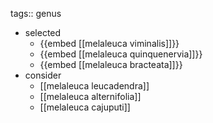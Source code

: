 tags:: genus

- selected
	- {{embed [[melaleuca viminalis]]}}
	- {{embed [[melaleuca quinquenervia]]}}
	- {{embed [[melaleuca bracteata]]}}
- consider
	- [[melaleuca leucadendra]]
	- [[melaleuca alternifolia]]
	- [[melaleuca cajuputi]]
